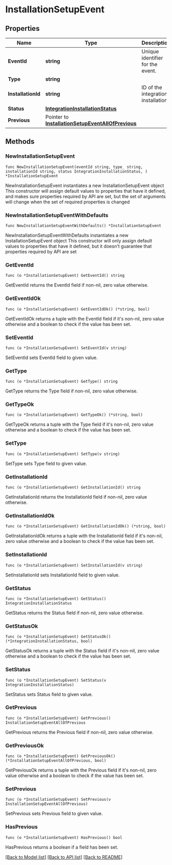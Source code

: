 # InstallationSetupEvent

## Properties

Name | Type | Description | Notes
------------ | ------------- | ------------- | -------------
**EventId** | **string** | Unique identifier for the event. | 
**Type** | **string** |  | 
**InstallationId** | **string** | ID of the integration installation | 
**Status** | [**IntegrationInstallationStatus**](IntegrationInstallationStatus.md) |  | 
**Previous** | Pointer to [**InstallationSetupEventAllOfPrevious**](InstallationSetupEventAllOfPrevious.md) |  | [optional] 

## Methods

### NewInstallationSetupEvent

`func NewInstallationSetupEvent(eventId string, type_ string, installationId string, status IntegrationInstallationStatus, ) *InstallationSetupEvent`

NewInstallationSetupEvent instantiates a new InstallationSetupEvent object
This constructor will assign default values to properties that have it defined,
and makes sure properties required by API are set, but the set of arguments
will change when the set of required properties is changed

### NewInstallationSetupEventWithDefaults

`func NewInstallationSetupEventWithDefaults() *InstallationSetupEvent`

NewInstallationSetupEventWithDefaults instantiates a new InstallationSetupEvent object
This constructor will only assign default values to properties that have it defined,
but it doesn't guarantee that properties required by API are set

### GetEventId

`func (o *InstallationSetupEvent) GetEventId() string`

GetEventId returns the EventId field if non-nil, zero value otherwise.

### GetEventIdOk

`func (o *InstallationSetupEvent) GetEventIdOk() (*string, bool)`

GetEventIdOk returns a tuple with the EventId field if it's non-nil, zero value otherwise
and a boolean to check if the value has been set.

### SetEventId

`func (o *InstallationSetupEvent) SetEventId(v string)`

SetEventId sets EventId field to given value.


### GetType

`func (o *InstallationSetupEvent) GetType() string`

GetType returns the Type field if non-nil, zero value otherwise.

### GetTypeOk

`func (o *InstallationSetupEvent) GetTypeOk() (*string, bool)`

GetTypeOk returns a tuple with the Type field if it's non-nil, zero value otherwise
and a boolean to check if the value has been set.

### SetType

`func (o *InstallationSetupEvent) SetType(v string)`

SetType sets Type field to given value.


### GetInstallationId

`func (o *InstallationSetupEvent) GetInstallationId() string`

GetInstallationId returns the InstallationId field if non-nil, zero value otherwise.

### GetInstallationIdOk

`func (o *InstallationSetupEvent) GetInstallationIdOk() (*string, bool)`

GetInstallationIdOk returns a tuple with the InstallationId field if it's non-nil, zero value otherwise
and a boolean to check if the value has been set.

### SetInstallationId

`func (o *InstallationSetupEvent) SetInstallationId(v string)`

SetInstallationId sets InstallationId field to given value.


### GetStatus

`func (o *InstallationSetupEvent) GetStatus() IntegrationInstallationStatus`

GetStatus returns the Status field if non-nil, zero value otherwise.

### GetStatusOk

`func (o *InstallationSetupEvent) GetStatusOk() (*IntegrationInstallationStatus, bool)`

GetStatusOk returns a tuple with the Status field if it's non-nil, zero value otherwise
and a boolean to check if the value has been set.

### SetStatus

`func (o *InstallationSetupEvent) SetStatus(v IntegrationInstallationStatus)`

SetStatus sets Status field to given value.


### GetPrevious

`func (o *InstallationSetupEvent) GetPrevious() InstallationSetupEventAllOfPrevious`

GetPrevious returns the Previous field if non-nil, zero value otherwise.

### GetPreviousOk

`func (o *InstallationSetupEvent) GetPreviousOk() (*InstallationSetupEventAllOfPrevious, bool)`

GetPreviousOk returns a tuple with the Previous field if it's non-nil, zero value otherwise
and a boolean to check if the value has been set.

### SetPrevious

`func (o *InstallationSetupEvent) SetPrevious(v InstallationSetupEventAllOfPrevious)`

SetPrevious sets Previous field to given value.

### HasPrevious

`func (o *InstallationSetupEvent) HasPrevious() bool`

HasPrevious returns a boolean if a field has been set.


[[Back to Model list]](../README.md#documentation-for-models) [[Back to API list]](../README.md#documentation-for-api-endpoints) [[Back to README]](../README.md)


